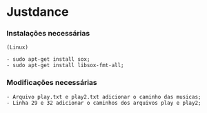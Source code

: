 # Justdance
 
  ### Instalações necessárias
    
    (Linux)

    - sudo apt-get install sox;
    - sudo apt-get install libsox-fmt-all;

   ### Modificações necessárias

    - Arquivo play.txt e play2.txt adicionar o caminho das musicas;
    - Linha 29 e 32 adicionar o caminhos dos arquivos play e play2;  